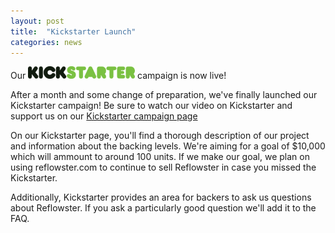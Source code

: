 ```yaml
---
layout: post
title:  "Kickstarter Launch"
categories: news
---
```


<span class="tagline">Our <img alt="Kickstarter Logo" height="20px" src="/resources/images/kickstarter-logo-light.png" /> campaign is now live!</span>

After a month and some change of preparation, we've finally launched our Kickstarter campaign! Be sure to watch our video on Kickstarter and support
us on our <a href='{{ site.kickstarterurl }}'>Kickstarter campaign page</a>

<!--more-->

On our Kickstarter page, you'll find a thorough description of our project and information about the backing levels. We're aiming for a goal of $10,000
which will ammount to around 100 units. If we make our goal, we plan on using reflowster.com to continue to sell Reflowster in case you missed the Kickstarter.

Additionally, Kickstarter provides an area for backers to ask us questions about Reflowster. If you ask a particularly good question we'll add it to the FAQ.